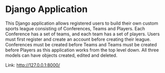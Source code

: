 # Django Application

This Django application allows registered users to build their own custom sports league consisting of Conferences, Teams and Players. Each Conference has a set of teams, and each team has a set of players. Users must first register and create an account before creating their league. Conferences must be created before Teams and Teams must be created before Players as this application works from the top level down. All three models can have objects created, edited and deleted.

Link: http://127.0.0.1:8000/
